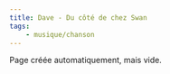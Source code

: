 ```yaml
---
title: Dave - Du côté de chez Swan
tags:
    - musique/chanson
---
```


Page créée automatiquement, mais vide.
